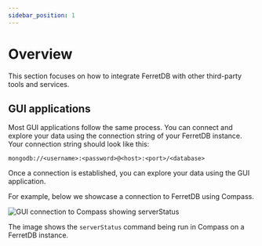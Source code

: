 ```yaml
---
sidebar_position: 1
---
```


# Overview

This section focuses on how to integrate FerretDB with other third-party tools and services.

## GUI applications

Most GUI applications follow the same process.
You can connect and explore your data using the connection string of your FerretDB instance.
Your connection string should look like this:

```text
mongodb://<username>:<password>@<host>:<port>/<database>
```

Once a connection is established, you can explore your data using the GUI application.

For example, below we showcase a connection to FerretDB using Compass.

![GUI connection to Compass showing serverStatus](/img/docs/gui-connection.jpg)

The image shows the `serverStatus` command being run in Compass on a FerretDB instance.
